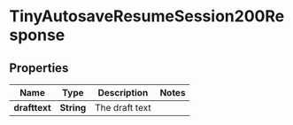 

# TinyAutosaveResumeSession200Response


## Properties

| Name | Type | Description | Notes |
|------------ | ------------- | ------------- | -------------|
|**drafttext** | **String** | The draft text |  |



